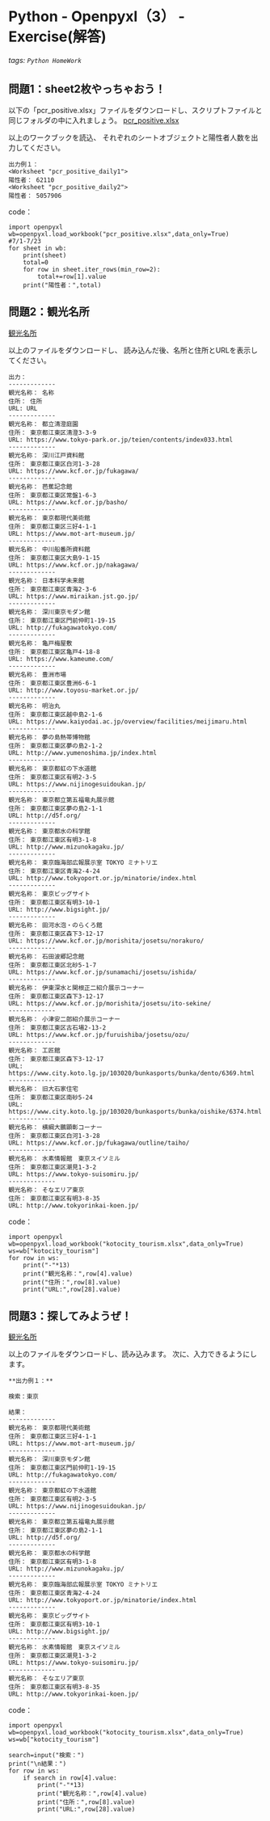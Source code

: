 # Python - Openpyxl（3） - Exercise(解答)
###### tags: `Python HomeWork`



## 問題1：sheet2枚やっちゃおう！
以下の「pcr_positive.xlsx」ファイルをダウンロードし、スクリプトファイルと同じフォルダの中に入れましょう。
[pcr_positive.xlsx](https://docs.google.com/spreadsheets/d/1GDH2_6wWpMRG0VlMIgZpm1gM_tyCkWfe/edit?usp=sharing&ouid=117199946690276012800&rtpof=true&sd=true)

以上のワークブックを読込、
それぞれのシートオブジェクトと陽性者人数を出力してください。


```
出力例１：
<Worksheet "pcr_positive_daily1">
陽性者： 62110
<Worksheet "pcr_positive_daily2">
陽性者： 5057906
```
code：
```python=
import openpyxl
wb=openpyxl.load_workbook("pcr_positive.xlsx",data_only=True)
#7/1-7/23
for sheet in wb:
    print(sheet)
    total=0
    for row in sheet.iter_rows(min_row=2):
        total+=row[1].value
    print("陽性者：",total)
```


## 問題2：観光名所
[観光名所](https://docs.google.com/spreadsheets/d/17xiPrb4kr3RX9Xf_lZyVvvDwnqz3mkuq/edit?usp=sharing&ouid=117199946690276012800&rtpof=true&sd=true)

以上のファイルをダウンロードし、
読み込んだ後、名所と住所とURLを表示してください。

```
出力：
-------------
観光名称： 名称
住所： 住所
URL: URL
-------------
観光名称： 都立清澄庭園
住所： 東京都江東区清澄3-3-9 
URL: https://www.tokyo-park.or.jp/teien/contents/index033.html
-------------
観光名称： 深川江戸資料館
住所： 東京都江東区白河1-3-28
URL: https://www.kcf.or.jp/fukagawa/
-------------
観光名称： 芭蕉記念館
住所： 東京都江東区常盤1-6-3
URL: https://www.kcf.or.jp/basho/
-------------
観光名称： 東京都現代美術館
住所： 東京都江東区三好4-1-1
URL: https://www.mot-art-museum.jp/
-------------
観光名称： 中川船番所資料館
住所： 東京都江東区大島9-1-15
URL: https://www.kcf.or.jp/nakagawa/
-------------
観光名称： 日本科学未来館
住所： 東京都江東区青海2-3-6
URL: https://www.miraikan.jst.go.jp/
-------------
観光名称： 深川東京モダン館
住所： 東京都江東区門前仲町1-19-15
URL: http://fukagawatokyo.com/
-------------
観光名称： 亀戸梅屋敷
住所： 東京都江東区亀戸4-18-8
URL: https://www.kameume.com/
-------------
観光名称： 豊洲市場
住所： 東京都江東区豊洲6-6-1
URL: http://www.toyosu-market.or.jp/
-------------
観光名称： 明治丸
住所： 東京都江東区越中島2-1-6
URL: https://www.kaiyodai.ac.jp/overview/facilities/meijimaru.html
-------------
観光名称： 夢の島熱帯博物館
住所： 東京都江東区夢の島2-1-2
URL: http://www.yumenoshima.jp/index.html
-------------
観光名称： 東京都虹の下水道館
住所： 東京都江東区有明2-3-5
URL: https://www.nijinogesuidoukan.jp/
-------------
観光名称： 東京都立第五福竜丸展示館
住所： 東京都江東区夢の島2-1-1
URL: http://d5f.org/
-------------
観光名称： 東京都水の科学館
住所： 東京都江東区有明3-1-8
URL: http://www.mizunokagaku.jp/
-------------
観光名称： 東京臨海部広報展示室 TOKYO ミナトリエ
住所： 東京都江東区青海2-4-24
URL: http://www.tokyoport.or.jp/minatorie/index.html
-------------
観光名称： 東京ビッグサイト
住所： 東京都江東区有明3-10-1
URL: http://www.bigsight.jp/
-------------
観光名称： 田河水泡・のらくろ館
住所： 東京都江東区森下3-12-17
URL: https://www.kcf.or.jp/morishita/josetsu/norakuro/
-------------
観光名称： 石田波郷記念館
住所： 東京都江東区北砂5-1-7
URL: https://www.kcf.or.jp/sunamachi/josetsu/ishida/
-------------
観光名称： 伊東深水と関根正二紹介展示コーナー
住所： 東京都江東区森下3-12-17
URL: https://www.kcf.or.jp/morishita/josetsu/ito-sekine/
-------------
観光名称： 小津安二郎紹介展示コーナー
住所： 東京都江東区古石場2-13-2
URL: https://www.kcf.or.jp/furuishiba/josetsu/ozu/
-------------
観光名称： 工匠館
住所： 東京都江東区森下3-12-17
URL: https://www.city.koto.lg.jp/103020/bunkasports/bunka/dento/6369.html
-------------
観光名称： 旧大石家住宅
住所： 東京都江東区南砂5-24
URL: https://www.city.koto.lg.jp/103020/bunkasports/bunka/oishike/6374.html
-------------
観光名称： 横綱大鵬顕彰コーナー
住所： 東京都江東区白河1-3-28
URL: https://www.kcf.or.jp/fukagawa/outline/taiho/
-------------
観光名称： 水素情報館　東京スイソミル
住所： 東京都江東区潮見1-3-2
URL: https://www.tokyo-suisomiru.jp/
-------------
観光名称： そなエリア東京
住所： 東京都江東区有明3-8-35
URL: http://www.tokyorinkai-koen.jp/

```

code：
```python=
import openpyxl
wb=openpyxl.load_workbook("kotocity_tourism.xlsx",data_only=True)
ws=wb["kotocity_tourism"]
for row in ws:
    print("-"*13)
    print("観光名称：",row[4].value)
    print("住所：",row[8].value)
    print("URL:",row[28].value)
```


## 問題3：探してみようぜ！
[観光名所](https://docs.google.com/spreadsheets/d/17xiPrb4kr3RX9Xf_lZyVvvDwnqz3mkuq/edit?usp=sharing&ouid=117199946690276012800&rtpof=true&sd=true)

以上のファイルをダウンロードし、読み込みます。
次に、入力できるようにします。


```
**出力例１：**

検索：東京

結果：
-------------
観光名称： 東京都現代美術館
住所： 東京都江東区三好4-1-1
URL: https://www.mot-art-museum.jp/
-------------
観光名称： 深川東京モダン館
住所： 東京都江東区門前仲町1-19-15
URL: http://fukagawatokyo.com/
-------------
観光名称： 東京都虹の下水道館
住所： 東京都江東区有明2-3-5
URL: https://www.nijinogesuidoukan.jp/
-------------
観光名称： 東京都立第五福竜丸展示館
住所： 東京都江東区夢の島2-1-1
URL: http://d5f.org/
-------------
観光名称： 東京都水の科学館
住所： 東京都江東区有明3-1-8
URL: http://www.mizunokagaku.jp/
-------------
観光名称： 東京臨海部広報展示室 TOKYO ミナトリエ
住所： 東京都江東区青海2-4-24
URL: http://www.tokyoport.or.jp/minatorie/index.html
-------------
観光名称： 東京ビッグサイト
住所： 東京都江東区有明3-10-1
URL: http://www.bigsight.jp/
-------------
観光名称： 水素情報館　東京スイソミル
住所： 東京都江東区潮見1-3-2
URL: https://www.tokyo-suisomiru.jp/
-------------
観光名称： そなエリア東京
住所： 東京都江東区有明3-8-35
URL: http://www.tokyorinkai-koen.jp/
```
code：
```python=
import openpyxl
wb=openpyxl.load_workbook("kotocity_tourism.xlsx",data_only=True)
ws=wb["kotocity_tourism"]

search=input("検索：")
print("\n結果：")
for row in ws:
    if search in row[4].value:
        print("-"*13)
        print("観光名称：",row[4].value)
        print("住所：",row[8].value)
        print("URL:",row[28].value)
```
